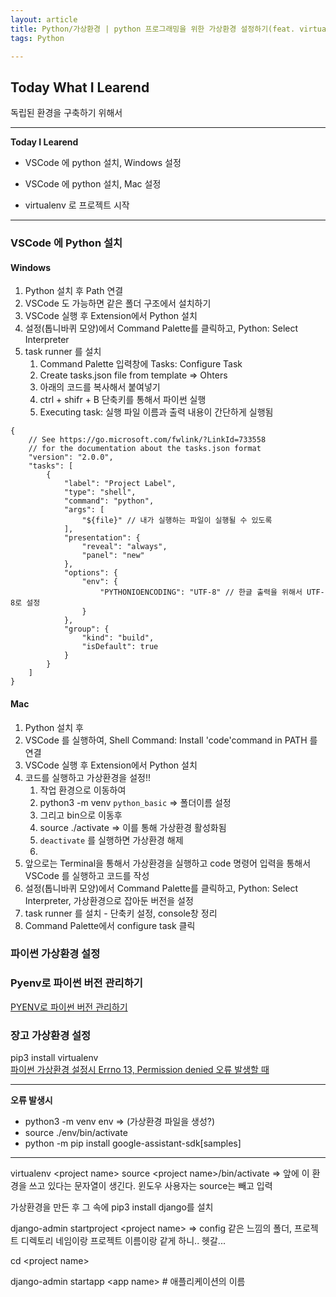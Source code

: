 ```yaml
---
layout: article
title: Python/가상환경 | python 프로그래밍을 위한 가상환경 설정하기(feat. virtualenv, VSCode, Python, Django )
tags: Python

---
```


## **Today What I Learend**  

독립된 환경을 구축하기 위해서


---
**Today I Learend**

- VSCode 에 python 설치, Windows 설정
- VSCode 에 python 설치, Mac 설정

- virtualenv 로 프로젝트 시작








---


### VSCode 에 Python 설치 
#### Windows
1. Python 설치 후 Path 연결 
1. VSCode 도 가능하면 같은 폴더 구조에서 설치하기  
1. VSCode 실행 후 Extension에서 Python 설치
4. 설정(톱니바퀴 모양)에서 Command Palette를 클릭하고, Python: Select Interpreter
1. task runner 를 설치
	1. Command Palette 입력창에 Tasks: Configure Task 
	1. Create tasks.json file from template => Ohters
	2. 아래의 코드를 복사해서 붙여넣기
	3. ctrl + shifr + B 단축키를 통해서 파이썬 실행
	3. Executing task: 실행 파일 이름과 출력 내용이 간단하게 실행됨
	


```
{
    // See https://go.microsoft.com/fwlink/?LinkId=733558
    // for the documentation about the tasks.json format
    "version": "2.0.0",
    "tasks": [
        {
            "label": "Project Label",
            "type": "shell",
            "command": "python",
            "args": [
                "${file}" // 내가 실행하는 파일이 실행될 수 있도록
            ],
            "presentation": {
                "reveal": "always",
                "panel": "new"
            },
            "options": {
                "env": {
                    "PYTHONIOENCODING": "UTF-8" // 한글 출력을 위해서 UTF-8로 설정
                }
            },
            "group": {
                "kind": "build",
                "isDefault": true
            }
        }
    ]
}

```

#### Mac

1. Python 설치 후 
1. VSCode 를 실행하여, Shell Command: Install 'code'command in PATH 를 연결
1. VSCode 실행 후 Extension에서 Python 설치
4. 코드를 실행하고 가상환경을 설정!! 
	1. 작업 환경으로 이동하여
	1. python3 -m venv `python_basic` => 폴더이름 설정
	1. 그리고 bin으로 이동후 
	1. source ./activate => 이를 통해 가상환경 활성화됨
	1. `deactivate` 를 실행하면 가상환경 해제
	1. 
1. 앞으로는 Terminal을 통해서 가상환경을 실행하고 code 명령어 입력을 통해서 VSCode 를 실행하고 코드를 작성
4. 설정(톱니바퀴 모양)에서 Command Palette를 클릭하고, Python: Select Interpreter, 가상환경으로 잡아둔 버전을 설정
1. task runner 를 설치 - 단축키 설정, console창 정리
1.  Command Palette에서 configure task 클릭





### 파이썬 가상환경 설정






### Pyenv로 파이썬 버전 관리하기
[PYENV로 파이썬 버전 관리하기](http://jeonghwan-kim.github.io/2016/08/11/pyenv.html)




### 장고 가상환경 설정
pip3 install virtualenv  
[파이썬 가상환경 설정시 Errno 13, Permission denied 오류 발생할 때](https://github.com/googlesamples/assistant-sdk-python/issues/236)


---
**오류 발생시**  
- python3 -m venv env => (가상환경 파일을 생성?)
- source ./env/bin/activate   
- python -m pip install google-assistant-sdk[samples] 

---


virtualenv &lt;project name&gt;
source &lt;project name&gt;/bin/activate => 앞에 이 환경을 쓰고 있다는 문자열이 생긴다. 윈도우 사용자는 source는 빼고 입력

가상환경을 만든 후 그 속에 pip3 install django를 설치


django-admin startproject &lt;project name&gt; => config 같은 느낌의 폴더, 프로젝트 디렉토리 네임이랑 프로젝트 이름이랑 같게 하니.. 헷갈...

cd &lt;project name&gt;

django-admin startapp &lt;app name&gt; # 애플리케이션의 이름

